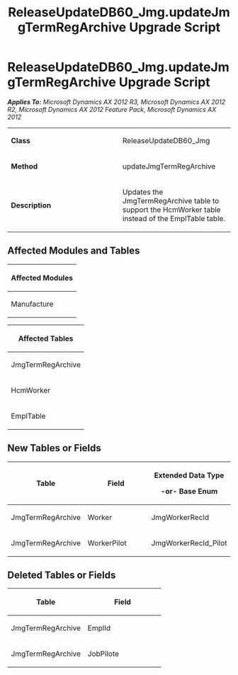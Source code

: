 ﻿---
title: ReleaseUpdateDB60_Jmg.updateJmgTermRegArchive Upgrade Script
TOCTitle: ReleaseUpdateDB60_Jmg.updateJmgTermRegArchive Upgrade Script
ms:assetid: a30af04c-e72e-8f10-c712-8df8fe4f2710
ms:mtpsurl: https://msdn.microsoft.com/en-us/library/JJ736783(v=AX.60)
ms:contentKeyID: 49710214
ms.date: 05/18/2015
mtps_version: v=AX.60
---

# ReleaseUpdateDB60\_Jmg.updateJmgTermRegArchive Upgrade Script 


_**Applies To:** Microsoft Dynamics AX 2012 R3, Microsoft Dynamics AX 2012 R2, Microsoft Dynamics AX 2012 Feature Pack, Microsoft Dynamics AX 2012_

<table>
<colgroup>
<col style="width: 50%" />
<col style="width: 50%" />
</colgroup>
<tbody>
<tr class="odd">
<td><p><strong>Class</strong></p></td>
<td><p>ReleaseUpdateDB60_Jmg</p></td>
</tr>
<tr class="even">
<td><p><strong>Method</strong></p></td>
<td><p>updateJmgTermRegArchive</p></td>
</tr>
<tr class="odd">
<td><p><strong>Description</strong></p></td>
<td><p>Updates the JmgTermRegArchive table to support the HcmWorker table instead of the EmplTable table.</p></td>
</tr>
</tbody>
</table>


## Affected Modules and Tables

<table>
<colgroup>
<col style="width: 100%" />
</colgroup>
<thead>
<tr class="header">
<th><p>Affected Modules</p></th>
</tr>
</thead>
<tbody>
<tr class="odd">
<td><p>Manufacture</p></td>
</tr>
</tbody>
</table>


<table>
<colgroup>
<col style="width: 100%" />
</colgroup>
<thead>
<tr class="header">
<th><p>Affected Tables</p></th>
</tr>
</thead>
<tbody>
<tr class="odd">
<td><p>JmgTermRegArchive</p></td>
</tr>
<tr class="even">
<td><p>HcmWorker</p></td>
</tr>
<tr class="odd">
<td><p>EmplTable</p></td>
</tr>
</tbody>
</table>


## New Tables or Fields

<table>
<colgroup>
<col style="width: 33%" />
<col style="width: 33%" />
<col style="width: 33%" />
</colgroup>
<thead>
<tr class="header">
<th><p>Table</p></th>
<th><p>Field</p></th>
<th><p>Extended Data Type</p>
<p>-or- Base Enum</p></th>
</tr>
</thead>
<tbody>
<tr class="odd">
<td><p>JmgTermRegArchive</p></td>
<td><p>Worker</p></td>
<td><p>JmgWorkerRecId</p></td>
</tr>
<tr class="even">
<td><p>JmgTermRegArchive</p></td>
<td><p>WorkerPilot</p></td>
<td><p>JmgWorkerRecId_Pilot</p></td>
</tr>
</tbody>
</table>


## Deleted Tables or Fields

<table>
<colgroup>
<col style="width: 50%" />
<col style="width: 50%" />
</colgroup>
<thead>
<tr class="header">
<th><p>Table</p></th>
<th><p>Field</p></th>
</tr>
</thead>
<tbody>
<tr class="odd">
<td><p>JmgTermRegArchive</p></td>
<td><p>EmplId</p></td>
</tr>
<tr class="even">
<td><p>JmgTermRegArchive</p></td>
<td><p>JobPilote</p></td>
</tr>
</tbody>
</table>

  


